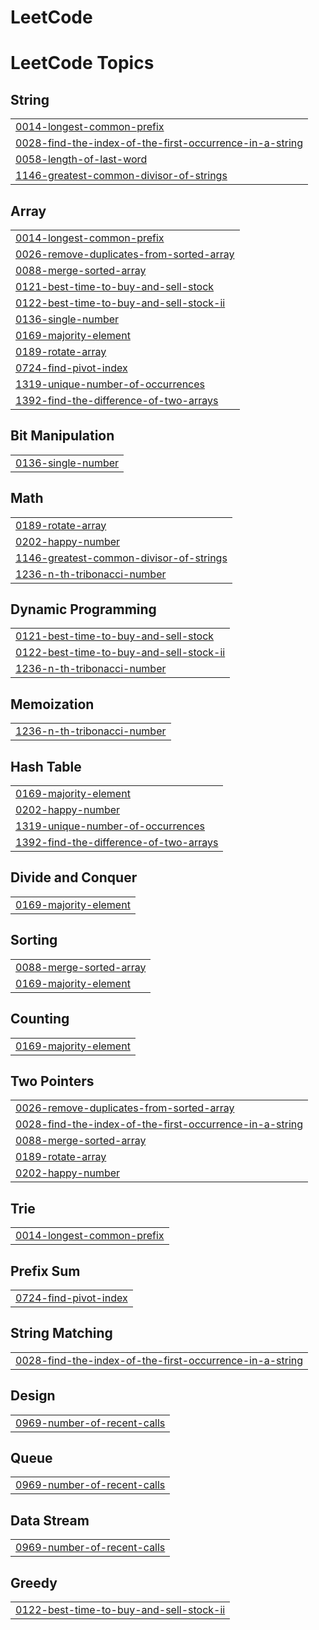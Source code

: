 # LeetCode
<!---LeetCode Topics Start-->
# LeetCode Topics
## String
|  |
| ------- |
| [0014-longest-common-prefix](https://github.com/wackyturtle/LeetCode/tree/master/0014-longest-common-prefix) |
| [0028-find-the-index-of-the-first-occurrence-in-a-string](https://github.com/wackyturtle/LeetCode/tree/master/0028-find-the-index-of-the-first-occurrence-in-a-string) |
| [0058-length-of-last-word](https://github.com/wackyturtle/LeetCode/tree/master/0058-length-of-last-word) |
| [1146-greatest-common-divisor-of-strings](https://github.com/wackyturtle/LeetCode/tree/master/1146-greatest-common-divisor-of-strings) |
## Array
|  |
| ------- |
| [0014-longest-common-prefix](https://github.com/wackyturtle/LeetCode/tree/master/0014-longest-common-prefix) |
| [0026-remove-duplicates-from-sorted-array](https://github.com/wackyturtle/LeetCode/tree/master/0026-remove-duplicates-from-sorted-array) |
| [0088-merge-sorted-array](https://github.com/wackyturtle/LeetCode/tree/master/0088-merge-sorted-array) |
| [0121-best-time-to-buy-and-sell-stock](https://github.com/wackyturtle/LeetCode/tree/master/0121-best-time-to-buy-and-sell-stock) |
| [0122-best-time-to-buy-and-sell-stock-ii](https://github.com/wackyturtle/LeetCode/tree/master/0122-best-time-to-buy-and-sell-stock-ii) |
| [0136-single-number](https://github.com/wackyturtle/LeetCode/tree/master/0136-single-number) |
| [0169-majority-element](https://github.com/wackyturtle/LeetCode/tree/master/0169-majority-element) |
| [0189-rotate-array](https://github.com/wackyturtle/LeetCode/tree/master/0189-rotate-array) |
| [0724-find-pivot-index](https://github.com/wackyturtle/LeetCode/tree/master/0724-find-pivot-index) |
| [1319-unique-number-of-occurrences](https://github.com/wackyturtle/LeetCode/tree/master/1319-unique-number-of-occurrences) |
| [1392-find-the-difference-of-two-arrays](https://github.com/wackyturtle/LeetCode/tree/master/1392-find-the-difference-of-two-arrays) |
## Bit Manipulation
|  |
| ------- |
| [0136-single-number](https://github.com/wackyturtle/LeetCode/tree/master/0136-single-number) |
## Math
|  |
| ------- |
| [0189-rotate-array](https://github.com/wackyturtle/LeetCode/tree/master/0189-rotate-array) |
| [0202-happy-number](https://github.com/wackyturtle/LeetCode/tree/master/0202-happy-number) |
| [1146-greatest-common-divisor-of-strings](https://github.com/wackyturtle/LeetCode/tree/master/1146-greatest-common-divisor-of-strings) |
| [1236-n-th-tribonacci-number](https://github.com/wackyturtle/LeetCode/tree/master/1236-n-th-tribonacci-number) |
## Dynamic Programming
|  |
| ------- |
| [0121-best-time-to-buy-and-sell-stock](https://github.com/wackyturtle/LeetCode/tree/master/0121-best-time-to-buy-and-sell-stock) |
| [0122-best-time-to-buy-and-sell-stock-ii](https://github.com/wackyturtle/LeetCode/tree/master/0122-best-time-to-buy-and-sell-stock-ii) |
| [1236-n-th-tribonacci-number](https://github.com/wackyturtle/LeetCode/tree/master/1236-n-th-tribonacci-number) |
## Memoization
|  |
| ------- |
| [1236-n-th-tribonacci-number](https://github.com/wackyturtle/LeetCode/tree/master/1236-n-th-tribonacci-number) |
## Hash Table
|  |
| ------- |
| [0169-majority-element](https://github.com/wackyturtle/LeetCode/tree/master/0169-majority-element) |
| [0202-happy-number](https://github.com/wackyturtle/LeetCode/tree/master/0202-happy-number) |
| [1319-unique-number-of-occurrences](https://github.com/wackyturtle/LeetCode/tree/master/1319-unique-number-of-occurrences) |
| [1392-find-the-difference-of-two-arrays](https://github.com/wackyturtle/LeetCode/tree/master/1392-find-the-difference-of-two-arrays) |
## Divide and Conquer
|  |
| ------- |
| [0169-majority-element](https://github.com/wackyturtle/LeetCode/tree/master/0169-majority-element) |
## Sorting
|  |
| ------- |
| [0088-merge-sorted-array](https://github.com/wackyturtle/LeetCode/tree/master/0088-merge-sorted-array) |
| [0169-majority-element](https://github.com/wackyturtle/LeetCode/tree/master/0169-majority-element) |
## Counting
|  |
| ------- |
| [0169-majority-element](https://github.com/wackyturtle/LeetCode/tree/master/0169-majority-element) |
## Two Pointers
|  |
| ------- |
| [0026-remove-duplicates-from-sorted-array](https://github.com/wackyturtle/LeetCode/tree/master/0026-remove-duplicates-from-sorted-array) |
| [0028-find-the-index-of-the-first-occurrence-in-a-string](https://github.com/wackyturtle/LeetCode/tree/master/0028-find-the-index-of-the-first-occurrence-in-a-string) |
| [0088-merge-sorted-array](https://github.com/wackyturtle/LeetCode/tree/master/0088-merge-sorted-array) |
| [0189-rotate-array](https://github.com/wackyturtle/LeetCode/tree/master/0189-rotate-array) |
| [0202-happy-number](https://github.com/wackyturtle/LeetCode/tree/master/0202-happy-number) |
## Trie
|  |
| ------- |
| [0014-longest-common-prefix](https://github.com/wackyturtle/LeetCode/tree/master/0014-longest-common-prefix) |
## Prefix Sum
|  |
| ------- |
| [0724-find-pivot-index](https://github.com/wackyturtle/LeetCode/tree/master/0724-find-pivot-index) |
## String Matching
|  |
| ------- |
| [0028-find-the-index-of-the-first-occurrence-in-a-string](https://github.com/wackyturtle/LeetCode/tree/master/0028-find-the-index-of-the-first-occurrence-in-a-string) |
## Design
|  |
| ------- |
| [0969-number-of-recent-calls](https://github.com/wackyturtle/LeetCode/tree/master/0969-number-of-recent-calls) |
## Queue
|  |
| ------- |
| [0969-number-of-recent-calls](https://github.com/wackyturtle/LeetCode/tree/master/0969-number-of-recent-calls) |
## Data Stream
|  |
| ------- |
| [0969-number-of-recent-calls](https://github.com/wackyturtle/LeetCode/tree/master/0969-number-of-recent-calls) |
## Greedy
|  |
| ------- |
| [0122-best-time-to-buy-and-sell-stock-ii](https://github.com/wackyturtle/LeetCode/tree/master/0122-best-time-to-buy-and-sell-stock-ii) |
<!---LeetCode Topics End-->